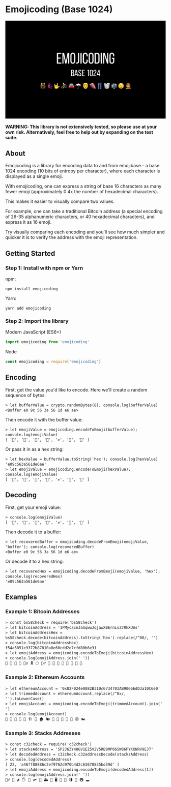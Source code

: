# Emojicoding (Base 1024)

![Emojicoding: Base 1024](https://raw.githubusercontent.com/shea256/emojicoding/master/docs/emojicoding.png)

**WARNING: This library is not extensively tested, so please use at your own risk. Alternatively, feel free to help out by expanding on the test suite.**

## About

Emojicoding is a library for encoding data to and from emojibase - a base 1024 encoding (10 bits of entropy per character), where each character is displayed as a single emoji.

With emojicoding, one can express a string of base 16 characters as many fewer emoji (approximately 0.4x the number of hexadecimal characters).

This makes it easier to visually compare two values.

For example, one can take a traditional Bitcoin address (a special encoding of 26-35 alphanumeric characters, or 40 hexadecimal characters), and express it as 16 emoji.

Try visually comparing each encoding and you'll see how much simpler and quicker it is to verify the address with the emoji representation.

## Getting Started

### Step 1: Install with npm or Yarn

npm:

```
npm install emojicoding
```

Yarn:

```
yarn add emojicoding
```

### Step 2: Import the library

Modern JavaScript (ES6+)

```js
import emojicoding from 'emojicoding'
```

Node

```js
const emojicoding = require('emojicoding')
```

## Encoding

First, get the value you'd like to encode. Here we'll create a random sequence of bytes:

```
> let bufferValue = crypto.randomBytes(8); console.log(bufferValue)
<Buffer e0 9c 56 3a 56 1d e6 ae>
```

Then encode it with the buffer value:

```
> let emojiValue = emojicoding.encodeToEmoji(bufferValue); console.log(emojiValue)
[ '🔨', '🌵', '🦖', '🍮', '✊', '🍷', '🧰' ]
```

Or pass it in as a hex string:

```
> let hexValue = bufferValue.toString('hex'); console.log(hexValue)
'e09c563a561de6ae'
> let emojiValue = emojicoding.encodeToEmoji(hexValue); console.log(emojiValue)
[ '🔨', '🌵', '🦖', '🍮', '✊', '🍷', '🧰' ]
```

## Decoding

First, get your emoji value:

```
> console.log(emojiValue)
[ '🔨', '🌵', '🦖', '🍮', '✊', '🍷', '🧰' ]
```

Then decode it to a buffer:

```
> let recoveredBuffer = emojicoding.decodeFromEmoji(emojiValue, 'buffer'); console.log(recoveredBuffer)
<Buffer e0 9c 56 3a 56 1d e6 ae>
```

Or decode it to a hex string:

```
> let recoveredHex = emojicoding.decodeFromEmoji(emojiValue, 'hex'); console.log(recoveredHex)
'e09c563a561de6ae'
```

## Examples

### Example 1: Bitcoin Addresses

```
> const bs58check = require('bs58check')
> let bitcoinAddress = '1PMycacnJaSqwwJqjawXBErnLsZ7RkXUAs'
> let bitcoinAddressHex = bs58check.decode(bitcoinAddress).toString('hex').replace(/^00/, '')
> console.log(bitcoinAddressHex)
f54a5851e9372b87810a8e60cdd2e7cfd80b6e31
> let emojiAddress = emojicoding.encodeToEmoji(bitcoinAddressHex)
> console.log(emojiAddress.join(' '))
📯 👨 🍓 🌝 🦸‍♀️ 🎗 🌕 🧖‍♂️ 🥪 🍏 🧯 🚖 🏫 🐛 🚐 🥩
```

### Example 2: Ethereum Accounts

```
> let ethereumAccount = '0x02F024e0882B310c6734703AB9066EdD3a10C6e0'
> let trimmedAccount = ethereumAccount.replace(/^0x/, '').toLowerCase()
> let emojiAccount = emojicoding.encodeToEmoji(trimmedAccount).join(' ')
> console.log(emojiAccount)
🙂 🚀 🧶 👋 👲 🏗 🌋 🏠 🐿 🚿 🍜 🍾 🧯 🦠 😡 🏍
```

### Example 3: Stacks Addresses

```
> const c32check = require('c32check')
> let stacksAddress = 'SP2J6ZY48GV1EZ5V2V5RB9MP66SW86PYKKNRV9EJ7'
> let decodedAddress = c32check.c32addressDecode(stacksAddress)
> console.log(decodedAddress)
[ 22, 'a46ff88886c2ef9762d970b4d2c63678835bd39d' ]
> let emojiAddress = emojicoding.encodeToEmoji(decodedAddress[1])
> console.log(emojiAddress.join(' '))
🤸‍♂️ 🚤 🌶 🖐 🚥 🛩 🌷 🚑 🐾 🖥 👮 🍔 🌗 🥵 🚇 🕳
```
